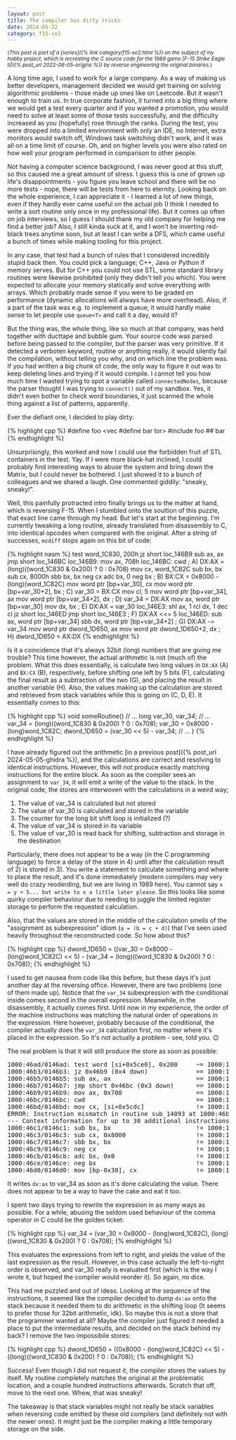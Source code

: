 ```yaml
---
layout: post
title: The compiler has dirty tricks
date: 2024-05-22
category: f15-se2
---
```


<small>(_This post is part of a [series]({% link category/f15-se2.html %}) on the subject of my hobby project, which is recreating the C source code for the 1989 game [F-15 Strike Eagle II]({% post_url 2022-06-05-origins %}) by reverse engineering the original binaries._)</small>

A long time ago, I used to work for a large company. As a way of making us better developers, management decided we would get training on solving algorithmic problems - those made up ones like on Leetcode. But it wasn't enough to train us. In true corporate fashion, it turned into a big thing where we would get a test every quarter and if you wanted a promotion, you would need to solve at least some of those tests successfully, and the difficulty increased as you (hopefully) rose through the ranks. During the test, you were dropped into a limited environment with only an IDE, no Internet, extra monitors would switch off, Windows task switching didn't work, and it was all on a time limit of course. Oh, and on higher levels you were also rated on how well your program performed in comparison to other people.

Not having a computer science background, I was never good at this stuff, so this caused me a great amount of stress. I guess this is one of grown up life's disappointments - you figure you leave school and there will be no more tests - nope, there will be tests from here to eternity. Looking back on the whole experience, I can appreciate it - I learned a lot of new things, even if they hardly ever came useful on the actual job (I think I needed to write a sort routine only once in my professional life). But it comes up often on job interviews, so I guess I should thank my old company for helping me find a better job? Also, I still kinda suck at it, and I won't be inverting red-black trees anytime soon, but at least I can write a DFS, which came useful a bunch of times while making tooling for this project.

In any case, that test had a bunch of rules that I considered incredibly stupid back then. You could pick a language; C++, Java or Python if memory serves. But for C++ you could not use STL, some standard library routines were likewise prohibited (only they didn't tell you which). You were expected to allocate your memory statically and solve everything with arrays. Which probably made sense if you were to be graded on performance (dynamic allocations will always have more overhead). Also, if a part of the task was e.g. to implement a queue, it would hardly make sense to let people use `queue<T>` and call it a day, would it?

But the thing was, the whole thing, like so much at that company, was held together with ducttape and bubble gum. Your source code was parsed before being passed to the compiler, but the parser was very primitive. If it detected a verboten keyword, routine or anything really, it would silently fail the compilation, without telling you why, and on which line the problem was. If you had written a big chunk of code, the only way to figure it out was to keep deleting lines and trying if it would compile. I cannot tell you how much time I wasted trying to spot a variable called `connectedNodes`, because the parser thought I was trying to `connect()` out of my sandbox. Yes, it didn't even bother to check word boundaries, it just scanned the whole thing against a list of patterns, apparently.

Ever the defiant one, I decided to play dirty:

{% highlight cpp %}
#define foo <vec
#define bar tor>
#include foo ## bar
{% endhighlight %}

Unsurprisingly, this worked and now I could use the forbidden fruit of STL containers in the test. Yay. If I were more black-hat inclined, I could probably find interesting ways to abuse the system and bring down the Matrix, but I could never be bothered. I just showed it to a bunch of colleagues and we shared a laugh. One commented giddily: "sneaky, sneaky!".

Well, this painfully protracted intro finally brings us to the matter at hand, which is reversing F-15. When I stumbled onto the soultion of this puzzle, that exact line came through my head. But let's start at the beginning. I'm currently tweaking a long routine, already translated from disassembly to C, into identical opcodes when compared with the original. After a string of successes, `mzdiff` stops again on this bit of code:

{% highlight nasm %}
		test	word_1C830, 200h
		jz	short loc_146B9
		sub	ax, ax
		jmp	short loc_146BC
loc_146B9:
		mov	ax, 708h
loc_146BC:
		cwd    ; A) DX:AX = (long)((word_1C830 & 0x200) ? 0 : 0x708)
		mov	cx, word_1C82C
		sub	bx, bx
		sub	cx, 8000h
		sbb	bx, bx
		neg	cx
		adc	bx, 0
		neg	bx ; B) BX:CX = 0x8000 - (long)(word_1C82C)
		mov	word ptr [bp+var_30], cx
		mov	word ptr [bp+var_30+2],	bx ; C) var_30 = BX:CX
		mov	cl, 5
		mov	word ptr [bp+var_34], ax
		mov	word ptr [bp+var_34+2],	dx ; D) var_34 = DX:AX
		mov	ax, word ptr [bp+var_30]
		mov	dx, bx                     ; E) DX:AX = var_30
loc_146E3:
		shl	ax, 1
		rcl	dx, 1
		dec	cl
		jz	short loc_146ED
		jmp	short loc_146E3            ; F) DX:AX <<= 5
loc_146ED:
		sub	ax, word ptr [bp+var_34]
		sbb	dx, word ptr [bp+var_34+2] ; G) DX:AX -= var_34
		mov	word ptr dword_1D650, ax
		mov	word ptr dword_1D650+2,	dx ; H) dword_1D650 = AX:DX
{% endhighlight %}

Is it a coincidence that it's always 32bit (long) numbers that are giving me trouble? This time however, the actual arithmetic is not (much of) the problem. What this does essentially, is calculate two long values in `DX:AX` (A) and `BX:CX` (B), respectively, before shifting one left by 5 bits (F), calculating the final result as a subtraction of the two (G), and placing the result in another variable (H). Also, the values making up the calculation are stored and retrieved from stack variables while this is going on (C, D, E). It essentially comes to this:

{% highlight cpp %}
void someRoutine()
    // ...
    long var_30, var_34;
    // ...
    var_34 = (long)((word_1C830 & 0x200) ? 0 : 0x708);
    var_30 = 0x8000 - (long)word_1C82C;
    dword_1D650 = (var_30 << 5) - var_34;
    // ...
}
{% endhighlight %}

I have already figured out the arithmetic [in a previous post]({% post_url 2024-05-05-ghidra %}), and the calculations are correct and resolving to identical instructions. However, this will not produce exactly matching instructions for the entire block. As soon as the compiler sees an assignment to `var_34`, it will emit a write of the value to the stack. In the original code, the stores are interwoven with the calculations in a weird way; 

1. The value of var_34 is calculated but not stored 
2. The value of var_30 is calculated and stored in the variable
3. The counter for the long bit shift loop is initialized (?)
4. The value of var_34 is stored in its variable
5. The value of var_30 is read back for shifting, subtraction and storage in the destination

Particularly, there does not appear to be a way (in the C programming language) to force a delay of the store in 4) until after the calculation result of 2) is stored in 3). You write a statement to calculate something and where to place the result, and it's done immediately (modern compilers may very well do crazy reoderding, but we are living in 1989 here). You cannot say `x = y + 5... but write to x a little later please`. So this looks like some quirky compiler behaviour due to needing to juggle the limited register storage to perform the requested calculation.

Also, that the values are stored in the middle of the calculation smells of the "assignment as subexpression" idiom (`a = (b = c + d)`) that I've seen used heavily throughout the reconstructed code. So how about this?

{% highlight cpp %}
dword_1D650 = ((var_30 = 0x8000 - (long)word_1C82C) << 5) - (var_34 = (long)((word_1C830 & 0x200) ? 0 : 0x708));
{% endhighlight %}

I used to get nausea from code like this before, but these days it's just another day at the reversing office. However, there are two problems (one of them made up). Notice that the `var_34` subexpression with the conditional inside comes second in the overall expression. Meanwhile, in the disassembly, it actually comes first. Until now in my experience, the order of the machine instructions was matching the natural order of operations in the expression. Here however, probably because of the conditional, the compiler actually does the `var_34` calculation first, no matter where it's placed in the expression. So it's not actually a problem - see, told you. 😉

The real problem is that it will still produce the store as soon as possible:

<pre>
1000:46ad/0146ad: test word [si+0x5ce0], 0x200     ~= 1000:1951/011951: test word [si+0x5d26], 0x200
1000:46b3/0146b3: jz 0x46b9 (0x4 down)             == 1000:1957/011957: jz 0x195d (0x4 down)
1000:46b5/0146b5: sub ax, ax                       == 1000:1959/011959: sub ax, ax
1000:46b7/0146b7: jmp short 0x46bc (0x3 down)      == 1000:195b/01195b: jmp short 0x1960 (0x3 down)
1000:46b9/0146b9: mov ax, 0x708                    == 1000:195d/01195d: mov ax, 0x708
1000:46bc/0146bc: cwd                              == 1000:1960/011960: cwd
<r>1000:46bd/0146bd: mov cx, [si+0x5cdc]              != 1000:1961/011961: mov [bp-0x32], ax</r>
ERROR: Instruction mismatch in routine sub_14093 at 1000:46bd/0146bd: mov cx, [si+0x5cdc] != 1000:1961/011961: mov [bp-0x32], ax
--- Context information for up to 30 additional instructions after mismatch location:
1000:46c1/0146c1: sub bx, bx                       != 1000:1964/011964: mov [bp-0x30], dx
1000:46c3/0146c3: sub cx, 0x8000                   != 1000:1967/011967: mov cx, [si+0x5d22]
1000:46c7/0146c7: sbb bx, bx                       != 1000:196b/01196b: sub bx, bx
1000:46c9/0146c9: neg cx                           != 1000:196d/01196d: sub cx, 0x8000
1000:46cb/0146cb: adc bx, 0x0                      != 1000:1971/011971: sbb bx, bx
1000:46ce/0146ce: neg bx                           != 1000:1973/011973: neg cx
1000:46d0/0146d0: mov [bp-0x30], cx                != 1000:1975/011975: adc bx, 0x0
</pre>

It writes `dx:ax` to var_34 as soon as it's done calculating the value. There does not appear to be a way to have the cake and eat it too. 

I spent two days trying to rewrite the expression in as many ways as possible. For a while, abusing the seldom used behaviour of the comma operator in C could be the golden ticket:

{% highlight cpp %}
var_34 = (var_30 = 0x8000 - (long)word_1C82C), (long)((word_1C830 & 0x200) ? 0 : 0x708);
{% endhighlight %}

This evaluates the expressions from left to right, and yields the value of the last expression as the result. However, in this case actually the left-to-right order is observed, and var_30 really is evaluated first (which is the way I wrote it, but hoped the compiler would reorder it). So again, no dice.

This had me puzzled and out of ideas. Looking at the sequence of the instructions, it seemed like the compiler decided to dump `dx:ax` onto the stack because it needed them to do arithmetic in the shifting loop (It seems to prefer those for 32bit arithmetic, idk). So maybe this is not a store that the programmer wanted at all? Maybe the compiler just figured it needed a place to put the intermediate results, and decided on the stack behind my back? I remove the two impossibile stores:

{% highlight cpp %}
dword_1D650 = ((0x8000 - (long)word_1C82C) << 5) - ((long)((word_1C830 & 0x200) ? 0 : 0x708));
{% endhighlight %}

Success! Even though I did not request it, the compiler stores the values by itself. My routine completely matches the original at the problematic location, and a couple hundred instructions afterwards. Scratch that off, move to the next one. Whew, that was sneaky!

The takeaway is that stack variables might not really be stack variables when reversing code emitted by these old compilers (and definitely not with the newer ones). It might just be the compiler making a little temporary storage on the side.